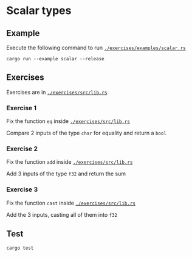 # Scalar types

## Example

Execute the following command to run [`./exercises/examples/scalar.rs`](./exercises/examples/scalar.rs)

```shell
cargo run --example scalar --release
```

## Exercises

Exercises are in [`./exercises/src/lib.rs`](./exercises/src/lib.rs)

### Exercise 1

Fix the function `eq` inside [`./exercises/src/lib.rs`](./exercises/src/lib.rs)

Compare 2 inputs of the type `char` for equality and return a `bool`

### Exercise 2

Fix the function `add` inside [`./exercises/src/lib.rs`](./exercises/src/lib.rs)

Add 3 inputs of the type `f32` and return the sum

### Exercise 3

Fix the function `cast` inside [`./exercises/src/lib.rs`](./exercises/src/lib.rs)

Add the 3 inputs, casting all of them into `f32`

## Test

```shell
cargo test
```
